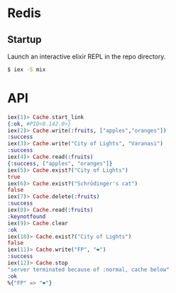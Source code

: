 # Redis

## Startup

Launch an interactive elixir REPL in the repo directory.

```bash
$ iex -S mix
```

# API

```elixir
iex(1)> Cache.start_link
{:ok, #PID<0.142.0>}
iex(2)> Cache.write(:fruits, ["apples","oranges"])
:success
iex(3)> Cache.write("City of Lights", "Varanasi")
:success
iex(4)> Cache.read(:fruits)
{:success, ["apples", "oranges"]}
iex(5)> Cache.exist?("City of Lights")
true
iex(6)> Cache.exist?("Schrödinger's cat")
false
iex(7)> Cache.delete(:fruits)
:success
iex(8)> Cache.read(:fruits)
:keynotfound
iex(9)> Cache.clear
:ok
iex(10)> Cache.exist?("City of Lights")
false
iex(11)> Cache.write("FP", "❤️")
:success
iex(12)> Cache.stop
"server terminated because of :normal, cache below"
:ok
%{"FP" => "❤️"}
```

